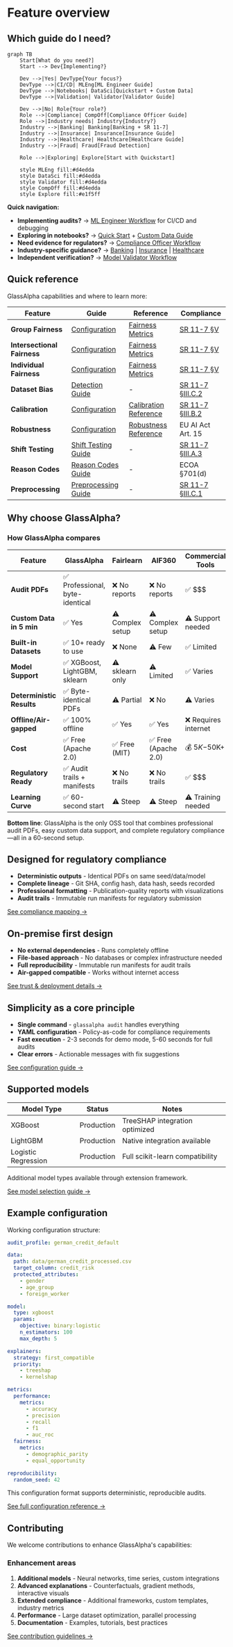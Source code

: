 # Feature overview

## Which guide do I need?

```mermaid
graph TB
    Start[What do you need?]
    Start --> Dev{Implementing?}

    Dev -->|Yes| DevType{Your focus?}
    DevType -->|CI/CD| MLEng[ML Engineer Guide]
    DevType -->|Notebooks| DataSci[Quickstart + Custom Data]
    DevType -->|Validation| Validator[Validator Guide]

    Dev -->|No| Role{Your role?}
    Role -->|Compliance| CompOff[Compliance Officer Guide]
    Role -->|Industry needs| Industry{Industry?}
    Industry -->|Banking| Banking[Banking + SR 11-7]
    Industry -->|Insurance| Insurance[Insurance Guide]
    Industry -->|Healthcare| Healthcare[Healthcare Guide]
    Industry -->|Fraud| Fraud[Fraud Detection]

    Role -->|Exploring| Explore[Start with Quickstart]

    style MLEng fill:#d4edda
    style DataSci fill:#d4edda
    style Validator fill:#d4edda
    style CompOff fill:#d4edda
    style Explore fill:#e1f5ff
```

**Quick navigation:**

- **Implementing audits?** → [ML Engineer Workflow](../guides/ml-engineer-workflow.md) for CI/CD and debugging
- **Exploring in notebooks?** → [Quick Start](quickstart.md) + [Custom Data Guide](custom-data.md)
- **Need evidence for regulators?** → [Compliance Officer Workflow](../guides/compliance-workflow.md)
- **Industry-specific guidance?** → [Banking](../compliance/banking-guide.md) | [Insurance](../compliance/insurance-guide.md) | [Healthcare](../compliance/healthcare-guide.md)
- **Independent verification?** → [Model Validator Workflow](../guides/validator-workflow.md)

## Quick reference

GlassAlpha capabilities and where to learn more:

| Feature                     | Guide                                                                            | Reference                                                                        | Compliance                                           |
| --------------------------- | -------------------------------------------------------------------------------- | -------------------------------------------------------------------------------- | ---------------------------------------------------- |
| **Group Fairness**          | [Configuration](configuration.md#fairness-analysis-with-statistical-confidence)  | [Fairness Metrics](../reference/fairness-metrics.md)                             | [SR 11-7 §V](../compliance/sr-11-7-mapping.md)       |
| **Intersectional Fairness** | [Configuration](configuration.md#fairness-analysis-with-statistical-confidence)  | [Fairness Metrics](../reference/fairness-metrics.md#intersectional-fairness-e51) | [SR 11-7 §V](../compliance/sr-11-7-mapping.md)       |
| **Individual Fairness**     | [Configuration](configuration.md#fairness-analysis-with-statistical-confidence)  | [Fairness Metrics](../reference/fairness-metrics.md#individual-fairness-e11)     | [SR 11-7 §V](../compliance/sr-11-7-mapping.md)       |
| **Dataset Bias**            | [Detection Guide](../guides/dataset-bias.md)                                     | -                                                                                | [SR 11-7 §III.C.2](../compliance/sr-11-7-mapping.md) |
| **Calibration**             | [Configuration](configuration.md#calibration-analysis-with-confidence-intervals) | [Calibration Reference](../reference/calibration.md)                             | [SR 11-7 §III.B.2](../compliance/sr-11-7-mapping.md) |
| **Robustness**              | [Configuration](configuration.md#robustness-testing-adversarial-perturbations)   | [Robustness Reference](../reference/robustness.md)                               | EU AI Act Art. 15                                    |
| **Shift Testing**           | [Shift Testing Guide](../guides/shift-testing.md)                                | -                                                                                | [SR 11-7 §III.A.3](../compliance/sr-11-7-mapping.md) |
| **Reason Codes**            | [Reason Codes Guide](../guides/reason-codes.md)                                  | -                                                                                | ECOA §701(d)                                         |
| **Preprocessing**           | [Preprocessing Guide](../guides/preprocessing.md)                                | -                                                                                | [SR 11-7 §III.C.1](../compliance/sr-11-7-mapping.md) |

## Why choose GlassAlpha?

### How GlassAlpha compares

| Feature                   | GlassAlpha                      | Fairlearn        | AIF360               | Commercial Tools     |
| ------------------------- | ------------------------------- | ---------------- | -------------------- | -------------------- |
| **Audit PDFs**            | ✅ Professional, byte-identical | ❌ No reports    | ❌ No reports        | ✅ $$$               |
| **Custom Data in 5 min**  | ✅ Yes                          | ⚠️ Complex setup | ⚠️ Complex setup     | ⚠️ Support needed    |
| **Built-in Datasets**     | ✅ 10+ ready to use             | ❌ None          | ⚠️ Few               | ✅ Limited           |
| **Model Support**         | ✅ XGBoost, LightGBM, sklearn   | ⚠️ sklearn only  | ⚠️ Limited           | ✅ Varies            |
| **Deterministic Results** | ✅ Byte-identical PDFs          | ⚠️ Partial       | ❌ No                | ⚠️ Varies            |
| **Offline/Air-gapped**    | ✅ 100% offline                 | ✅ Yes           | ✅ Yes               | ❌ Requires internet |
| **Cost**                  | ✅ Free (Apache 2.0)            | ✅ Free (MIT)    | ✅ Free (Apache 2.0) | 💰 $5K-$50K+         |
| **Regulatory Ready**      | ✅ Audit trails + manifests     | ❌ No trails     | ❌ No trails         | ✅ $$$               |
| **Learning Curve**        | ✅ 60-second start              | ⚠️ Steep         | ⚠️ Steep             | ⚠️ Training needed   |

**Bottom line**: GlassAlpha is the only OSS tool that combines professional audit PDFs, easy custom data support, and complete regulatory compliance—all in a 60-second setup.

## Designed for regulatory compliance

- **Deterministic outputs** - Identical PDFs on same seed/data/model
- **Complete lineage** - Git SHA, config hash, data hash, seeds recorded
- **Professional formatting** - Publication-quality reports with visualizations
- **Audit trails** - Immutable run manifests for regulatory submission

[See compliance mapping →](../compliance/sr-11-7-mapping.md)

## On-premise first design

- **No external dependencies** - Runs completely offline
- **File-based approach** - No databases or complex infrastructure needed
- **Full reproducibility** - Immutable run manifests for audit trails
- **Air-gapped compatible** - Works without internet access

[See trust & deployment details →](../reference/trust-deployment.md)

## Simplicity as a core principle

- **Single command** - `glassalpha audit` handles everything
- **YAML configuration** - Policy-as-code for compliance requirements
- **Fast execution** - 2-3 seconds for demo mode, 5-60 seconds for full audits
- **Clear errors** - Actionable messages with fix suggestions

[See configuration guide →](configuration.md)

## Supported models

| Model Type          | Status     | Notes                           |
| ------------------- | ---------- | ------------------------------- |
| XGBoost             | Production | TreeSHAP integration optimized  |
| LightGBM            | Production | Native integration available    |
| Logistic Regression | Production | Full scikit-learn compatibility |

Additional model types available through extension framework.

[See model selection guide →](../reference/model-selection.md)

## Example configuration

Working configuration structure:

```yaml
audit_profile: german_credit_default

data:
  path: data/german_credit_processed.csv
  target_column: credit_risk
  protected_attributes:
    - gender
    - age_group
    - foreign_worker

model:
  type: xgboost
  params:
    objective: binary:logistic
    n_estimators: 100
    max_depth: 5

explainers:
  strategy: first_compatible
  priority:
    - treeshap
    - kernelshap

metrics:
  performance:
    metrics:
      - accuracy
      - precision
      - recall
      - f1
      - auc_roc
  fairness:
    metrics:
      - demographic_parity
      - equal_opportunity

reproducibility:
  random_seed: 42
```

This configuration format supports deterministic, reproducible audits.

[See full configuration reference →](configuration.md)

## Contributing

We welcome contributions to enhance GlassAlpha's capabilities:

### Enhancement areas

1. **Additional models** - Neural networks, time series, custom integrations
2. **Advanced explanations** - Counterfactuals, gradient methods, interactive visuals
3. **Extended compliance** - Additional frameworks, custom templates, industry metrics
4. **Performance** - Large dataset optimization, parallel processing
5. **Documentation** - Examples, tutorials, best practices

[See contribution guidelines →](../reference/contributing.md)
